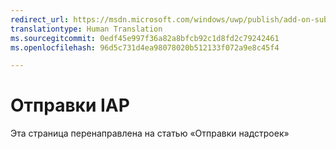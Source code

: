 ```yaml
---
redirect_url: https://msdn.microsoft.com/windows/uwp/publish/add-on-submissions
translationtype: Human Translation
ms.sourcegitcommit: 0edf45e997f36a82a8bfcb92c1d8fd2c79242461
ms.openlocfilehash: 96d5c731d4ea98078020b512133f072a9e8c45f4

---
```


# Отправки IAP

Эта страница перенаправлена на статью «Отправки надстроек»


<!--HONumber=Aug16_HO3-->


